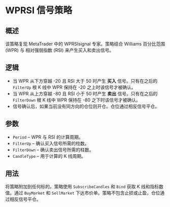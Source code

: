 # WPRSI 信号策略

## 概述
该策略复现 MetaTrader 中的 WPRSIsignal 专家。策略结合 Williams 百分比范围 (WPR) 与 相对强弱指数 (RSI) 来产生买入和卖出信号。

## 逻辑
- 当 WPR 从下方穿越 -20 且 RSI 大于 50 时产生 **买入** 信号。只有在之后的 `FilterUp` 根 K 线中 WPR 保持在 -20 之上时该信号才被确认。
- 当 WPR 从上方穿越 -80 且 RSI 小于 50 时产生 **卖出** 信号。只有在之后的 `FilterDown` 根 K 线中 WPR 保持在 -80 之下时该信号才被确认。
- 信号确认后，如果当前没有同方向的仓位则开仓。仓位通过相反信号平仓。

## 参数
- `Period` – WPR 与 RSI 的计算周期。
- `FilterUp` – 确认买入信号所需的柱数。
- `FilterDown` – 确认卖出信号所需的柱数。
- `CandleType` – 用于计算的 K 线周期。

## 用法
将策略附加到任何标的。策略使用 `SubscribeCandles` 和 `Bind` 获取 K 线和指标数值。通过 `BuyMarket` 和 `SellMarket` 下达市价单。策略不包含止损或止盈，仓位通过相反信号平仓。
